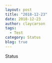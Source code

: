 ```yaml
---
layout: post
title: "2018-12-23"
date: 2018-12-23
author: claycarson
tags:
  - Test
category: Status
blog: true
---
```


Status